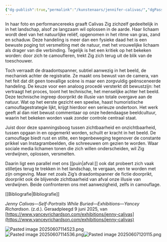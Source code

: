 ```yaml
---
{"dg-publish":true,"permalink":"/kunstenaars/jennifer-calivas/","dgPassFrontmatter":true}
---
```


In haar foto en performancereeks graaft Calivas Zig zichzelf gedeeltelijk in in het landschap, alsof ze langzaam wil oplossen in de aarde. Haar lichaam wordt deel van het natuurlijke reliëf, opgenomen in het ritme van gras, zand en schaduw. Deze handeling is meer dan een fysieke daad het is een bewuste poging tot versmelting met de natuur, met het vrouwelijke lichaam als drager van die verbinding. Tegelijk is het een kritiek op het bekeken worden: door zich te camoufleren, trekt Zig zich terug uit de blik van de toeschouwer.

Toch verraadt de draadontspanner, subtiel aanwezig in het beeld, de mechaniek achter de registratie. Ze maakt ons bewust van de camera, van het feit dat dit geen toevallige scène is maar een zorgvuldig geënsceneerde handeling. De keuze voor een analoog procedé versterkt dit bewustzijn: het vertraagt het proces, toont het technische, het menselijke achter het beeld. Deze technische ingreep doorprikt de illusie van totale overgave aan de natuur. Wat op het eerste gezicht een speelse, haast humoristische camouflagestrategie lijkt, krijgt hierdoor een serieuze ondertoon. Het werk geeft al dan niet bewust commentaar op onze hedendaagse beeldcultuur, waarin het bekeken worden vaak zonder controle centraal staat.

Juist door deze spanningsboog tussen zichtbaarheid en onzichtbaarheid, tussen opgaan in en opgemerkt worden, schuilt er kracht in het beeld. De camouflage biedt rust en stilte, een tegenbeweging tegenover de constante prikkel van Instagrambeelden, die schreeuwen om gezien te worden. Waar sociale media lichamen tonen die zich willen onderscheiden, wil Zig verdwijnen, oplossen, versmelten.

Daarin ligt een parallel met ons [[puin\|afval:]] ook dat probeert zich vaak stilletjes terug te trekken in het landschap, te vergaan, een te worden met zijn omgeving. Maar net zoals Zig’s draadontspanner de fictie doorprikt, doorprikt ook de blijvende zichtbaarheid van afval onze illusie van verdwijnen. Beide confronteren ons met aanwezigheid, zelfs in camouflage.

[[Bibliografie\|Bibliografie]]

_Jenny Calivas—Self-Portraits While Buried—Exhibitions—Yancey Richardson_. (z.d.). Geraadpleegd 9 juni 2025, van [https://www.yanceyrichardson.com/exhibitions/jenny-calivas](https://www.yanceyrichardson.com/exhibitions/jenny-calivas)

![Pasted image 20250607114523.png](/img/user/Pasted%20image%2020250607114523.png)![Pasted image 20250607114536.png](/img/user/Pasted%20image%2020250607114536.png)![Pasted image 20250607120115.png](/img/user/Pasted%20image%2020250607120115.png)